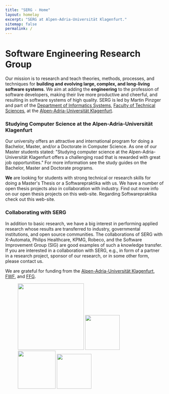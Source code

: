 ```yaml
---
title: "SERG - Home"
layout: homelay
excerpt: "SERG at Alpen-Adria-Universität Klagenfurt."
sitemap: false
permalink: /
---
```


# Software Engineering Research Group

Our mission is to research and teach theories, methods, processes, and techniques for **building and evolving large, complex, and long-living software systems**. We aim at adding the **engineering** to the profession of software developers, making their live more productive and cheerful, and resulting in software systems of high quality. SERG is led by Martin Pinzger and part of the [Department of Informatics Systems](https://www.aau.at/en/isys/), [Faculty of Technical Sciences](http://www.aau.at/tewi/), at the [Alpen-Adria-Universität Klagenfurt](http://www.aau.at/).

### Studying Computer Science at the Alpen-Adria-Universität Klagenfurt

Our university offers an attractive and international program for doing a Bachelor, Master, and/or a Doctorate in Computer Science. As one of our Master students stated: "Studying computer science at the Alpen-Adria-Universität Klagenfurt offers a challenging road that is rewarded with great job opportunities." For more information see the study guides on the Bachelor, Master and Doctorate programs.

**We** are looking for students with strong technical or research skills for doing a Master's Thesis or a Softwarepraktika with us. We have a number of open thesis projects also in collaboration with industry. Find out more info on our open thesis projects on this web-site. Regarding Softwarepraktika check out this web-site.

### Collaborating with SERG
In addition to basic research, we have a big interest in performing applied research whose results are transferred to industry, governmental institutions, and open source communities. The collaborations of SERG with X-Automata, Philips Healthcare, KPMG, Robeco, and the Software Improvement Group (SIG) are good examples of such a knowledge transfer. If you are interested in a collaboration with SERG, e.g., in form of a partner in a research project, sponsor of our research, or in some other form, please contact us.

We are grateful for funding from the [Alpen-Adria-Universität Klagenfurt](http://www.aau.at/), [FWF](https://www.fwf.ac.at/en/), and [FFG](https://www.ffg.at/en).

<figure class="fourth">
  <img src="{{ site.url }}{{ site.baseurl }}/images/logopic/Logo_Leiden.jpg" style="width: 210px">
  <img src="{{ site.url }}{{ site.baseurl }}/images/logopic/Logo_Nanofront.jpg" style="width: 110px">
  <img src="{{ site.url }}{{ site.baseurl }}/images/logopic/Logo_NWO.jpg" style="width: 120px">
  <img src="{{ site.url }}{{ site.baseurl }}/images/logopic/Logo_ERC.jpg" style="width: 110px">
</figure>







